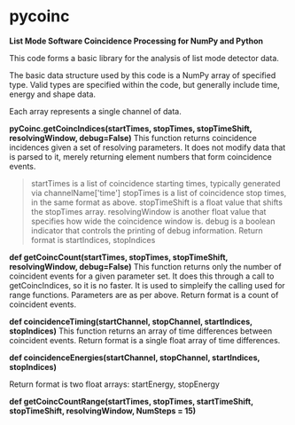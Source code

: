 # pycoinc
**List Mode Software Coincidence Processing for NumPy and Python**

This code forms a basic library for the analysis of list mode detector data. 

The basic data structure used by this code is a NumPy array of specified type. Valid types are specified within the code, but generally include time, energy and shape data.

Each array represents a single channel of data.

**pyCoinc.getCoincIndices(startTimes, stopTimes, stopTimeShift, resolvingWindow, debug=False)**
This function returns coincidence incidences given a set of resolving parameters. It does not modify data that is parsed to it, merely returning element numbers that form coincidence events.
> startTimes is a list of coincidence starting times, typically generated via channelName['time']
> stopTimes is a list of coincidence stop times, in the same format as above.
> stopTimeShift is a float value that shifts the stopTimes array.
> resolvingWindow is another float value that specifies how wide the coincidence window is.
> debug is a boolean indicator that controls the printing of debug information.
Return format is startIndices, stopIndices

**def getCoincCount(startTimes, stopTimes, stopTimeShift, resolvingWindow, debug=False)**
This function returns only the number of coincident events for a given parameter set. It does this through a call to getCoincIndices, so it is no faster. It is used to simpleify the calling used for range functions. Parameters are as per above.
Return format is a count of coincident events.

**def coincidenceTiming(startChannel, stopChannel, startIndices, stopIndices)**
This function returns an array of time differences between coincident events. 
Return format is a single float array of time differences.

**def coincidenceEnergies(startChannel, stopChannel, startIndices, stopIndices)**

Return format is two float arrays: startEnergy, stopEnergy

**def getCoincCountRange(startTimes, stopTimes, startTimeShift, stopTimeShift, resolvingWindow, NumSteps = 15)**

